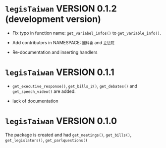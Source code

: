 # `legisTaiwan` VERSION 0.1.2 (development version)

* Fix typo in function name: `get_variabel_infos()` to `get_variable_info()`.

* Add contributors in NAMESPACE: `國科會` and `立法院`

* Re-documentation and inserting handlers

# `legisTaiwan` VERSION 0.1.1

* `get_executive_response()`, `get_bills_2()`, `get_debates()` and `get_speech_video()` are added.

* lack of documentation 


# `legisTaiwan` VERSION 0.1.0

The package is created and had `get_meetings()`, `get_bills()`, `get_legislators()`, `get_parlquestions()`

